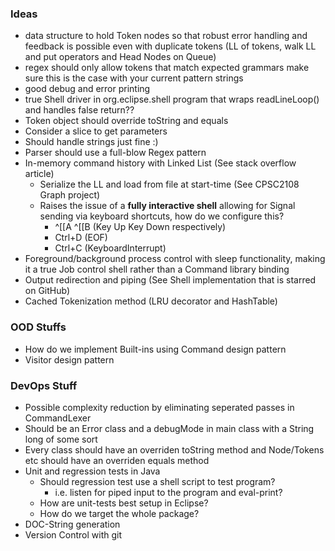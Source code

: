 

### Ideas
* data structure to hold Token nodes so that robust error handling and feedback is possible even with duplicate tokens
		(LL of tokens, walk LL and put operators and Head Nodes on Queue)
* regex should only allow tokens that match expected grammars make sure this is the case with your current pattern strings
* good debug and error printing
* true Shell driver in org.eclipse.shell program that wraps readLineLoop() and handles false return??
* Token object should override toString and equals
* Consider a slice to get parameters
* Should handle strings just fine :)
* Parser should use a full-blow Regex pattern
* In-memory command history with Linked List (See stack overflow article)
  * Serialize the LL and load from file at start-time (See CPSC2108 Graph project)
  * Raises the issue of a **fully interactive shell** allowing for Signal sending via keyboard shortcuts, how do we configure this?
    *  ^[[A ^[[B  (Key Up Key Down respectively)
    * Ctrl+D (EOF)
    * Ctrl+C (KeyboardInterrupt)
* Foreground/background process control with sleep functionality, making it a true Job control shell rather than a Command library binding
* Output redirection and piping (See Shell implementation that is starred on GitHub)
* Cached Tokenization method (LRU decorator and HashTable)

### OOD Stuffs
* How do we implement Built-ins using Command design pattern
* Visitor design pattern

### DevOps Stuff

* Possible complexity reduction by eliminating seperated passes in CommandLexer
* Should be an Error class and a debugMode in main class with a String long of some sort
* Every class should have an overriden toString method and Node/Tokens etc should have an overriden equals method
* Unit and regression tests in Java
  * Should regression test use a shell script to test program?
    * i.e. listen for piped input to the program and eval-print?
  * How are unit-tests best setup in Eclipse?
  * How do we target the whole package?
* DOC-String generation 
* Version Control with git 